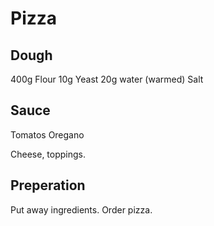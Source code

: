 # Pizza



## Dough

400g Flour
10g Yeast
20g water (warmed)
Salt

## Sauce 
Tomatos
Oregano

Cheese, toppings.

## Preperation
Put away ingredients. Order pizza. 

